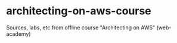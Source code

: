 # architecting-on-aws-course
Sources, labs, etc from offline course "Architecting on AWS" (web-academy)
